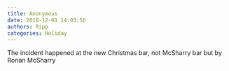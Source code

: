```yaml
---
title: Anonymous
date: 2018-12-01 14:03:56
authors: Ripp
categories: Holiday
---
```


 The incident happened at the  new Christmas bar, not McSharry bar but by Ronan McSharry